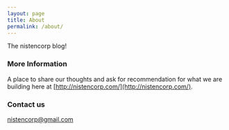 ```yaml
---
layout: page
title: About
permalink: /about/
---
```


The nistencorp blog!

### More Information

A place to share our thoughts and ask for recommendation for what we are building here at [http://nistencorp.com/](http://nistencorp.com/).

### Contact us

[nistencorp@gmail.com](mailto:nistencorp@gmail.com)

